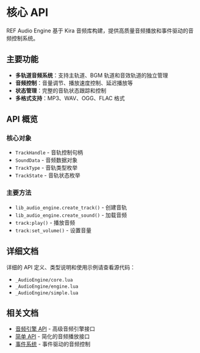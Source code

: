 # 核心 API

REF Audio Engine 基于 Kira 音频库构建，提供高质量音频播放和事件驱动的音频控制系统。

## 主要功能

- **多轨道音频系统**：支持主轨道、BGM 轨道和音效轨道的独立管理
- **音频控制**：音量调节、播放速度控制、延迟播放等
- **状态管理**：完整的音轨状态跟踪和控制
- **多格式支持**：MP3、WAV、OGG、FLAC 格式

## API 概览

### 核心对象
- `TrackHandle` - 音轨控制句柄
- `SoundData` - 音频数据对象  
- `TrackType` - 音轨类型枚举
- `TrackState` - 音轨状态枚举

### 主要方法
- `lib_audio_engine.create_track()` - 创建音轨
- `lib_audio_engine.create_sound()` - 加载音频
- `track:play()` - 播放音频
- `track:set_volume()` - 设置音量

## 详细文档

详细的 API 定义、类型说明和使用示例请查看源代码：
- `_AudioEngine/core.lua`
- `_AudioEngine/engine.lua`
- `_AudioEngine/simple.lua`

## 相关文档

- [音频引擎 API](./engine) - 高级音频引擎接口
- [简单 API](./simple) - 简化的音频播放接口
- [事件系统](./events) - 事件驱动的音频控制